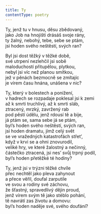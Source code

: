 ```yaml
---
title: Ty
contentType: poetry
---
```


Ty, jenž tu v hnusu, děsu zbědovaný,  
jako Job na hnojišti drásáš svoje rány,  
ty žalný, nebohý, tebe, sebe se ptám,  
jsi hoden svého neštěstí, svých ran?

Byl jsi dost těžký v těžké době,  
své utrpení nezlehčil jsi sobě  
maloduchostí přitupělou, plytkou,  
nebyl jsi víc než planou smítkou,  
jež v pěnách bezmocně se zmítajíc  
je vírem času hnána, unášena v nic?

Ty, který v bolestech a ponížení,  
v hadrech se rozpadaje poklesal jsi k zemi  
až k smrti truchlivý, až k smrti sláb,  
ztracený, mrzký, zavržený rab  
pod pěstí údělu, jenž rdousí tě a bije,  
já ptám se, sama sebe já se ptám,  
byl’s hoden svého neštěstí, svých ran,  
jsi hoden dramatu, jímž celý svět  
se ve vražedných katastrofách střet’,  
když v krvi se a ohni znovurodil,  
veliké hry, ve které žalostný a nečinný,  
částečko ztracená, jsi nes’ svůj trpný podíl,  
byl’s hoden přetěžké té hodiny?

Ty, jenž jsi v trýzni těžké chvíle  
přec nechtěl jako pleva zahynout  
a přece věřil, doufal zarputile  
ve svou a rodiny své záchovu,  
že šťastný, spravedlivý dějin proud,  
jenž vírem svým tě jako stéblo pohání,  
tě navrátí zas životu a domovu:  
byl’s hoden naděje své, svého doufání?
